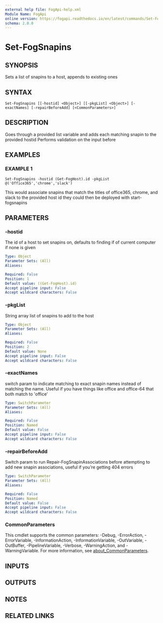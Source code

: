 ```yaml
---
external help file: FogApi-help.xml
Module Name: FogApi
online version: https://fogapi.readthedocs.io/en/latest/commands/Set-FogSnapins
schema: 2.0.0
---
```


# Set-FogSnapins

## SYNOPSIS
Sets a list of snapins to a host, appends to existing ones

## SYNTAX

```
Set-FogSnapins [[-hostid] <Object>] [[-pkgList] <Object>] [-exactNames] [-repairBeforeAdd] [<CommonParameters>]
```

## DESCRIPTION
Goes through a provided list variable and adds each matching snapin to the provided hostid
Performs validation on the input before

## EXAMPLES

### EXAMPLE 1
```
Set-FogSnapins -hostid (Get-FogHost).id -pkgList @('Office365','chrome','slack')
```

This would associate snapins that match the titles of office365, chrome, and slack to the provided host id
they could then be deployed with start-fogsnapins

## PARAMETERS

### -hostid
The id of a host to set snapins on, defaults to finding if of current computer if none is given

```yaml
Type: Object
Parameter Sets: (All)
Aliases:

Required: False
Position: 1
Default value: ((Get-FogHost).id)
Accept pipeline input: False
Accept wildcard characters: False
```

### -pkgList
String array list of snapins to add to the host

```yaml
Type: Object
Parameter Sets: (All)
Aliases:

Required: False
Position: 2
Default value: None
Accept pipeline input: False
Accept wildcard characters: False
```

### -exactNames
switch param to indicate matching to exact snapin names instead of matching the name.
Useful if you have things like office and office-64 that both match to 'office'

```yaml
Type: SwitchParameter
Parameter Sets: (All)
Aliases:

Required: False
Position: Named
Default value: False
Accept pipeline input: False
Accept wildcard characters: False
```

### -repairBeforeAdd
Switch param to run Repair-FogSnapinAssociations before attempting to add new snapin associations, useful if you're getting 404 errors

```yaml
Type: SwitchParameter
Parameter Sets: (All)
Aliases:

Required: False
Position: Named
Default value: False
Accept pipeline input: False
Accept wildcard characters: False
```

### CommonParameters
This cmdlet supports the common parameters: -Debug, -ErrorAction, -ErrorVariable, -InformationAction, -InformationVariable, -OutVariable, -OutBuffer, -PipelineVariable, -Verbose, -WarningAction, and -WarningVariable. For more information, see [about_CommonParameters](http://go.microsoft.com/fwlink/?LinkID=113216).

## INPUTS

## OUTPUTS

## NOTES

## RELATED LINKS
